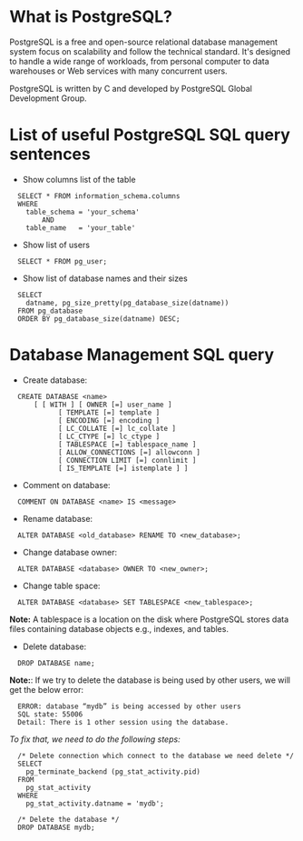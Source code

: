 # What is PostgreSQL?

PostgreSQL is a free and open-source relational database management system focus on scalability and follow the technical standard. It's designed to handle a wide range of workloads, from personal computer to data warehouses or Web services with many concurrent users.  

PostgreSQL is written by C and developed by PostgreSQL Global Development Group.  

# List of useful PostgreSQL SQL query sentences

- Show columns list of the table
```
  SELECT * FROM information_schema.columns
  WHERE 
    table_schema = 'your_schema'
        AND 
    table_name   = 'your_table'

```

- Show list of users
```
  SELECT * FROM pg_user;

```

- Show list of database names and their sizes
```
  SELECT 
    datname, pg_size_pretty(pg_database_size(datname))
  FROM pg_database
  ORDER BY pg_database_size(datname) DESC;

```

# Database Management SQL query

- Create database:
```
  CREATE DATABASE <name>
      [ [ WITH ] [ OWNER [=] user_name ]
            [ TEMPLATE [=] template ]
            [ ENCODING [=] encoding ]
            [ LC_COLLATE [=] lc_collate ]
            [ LC_CTYPE [=] lc_ctype ]
            [ TABLESPACE [=] tablespace_name ]
            [ ALLOW_CONNECTIONS [=] allowconn ]
            [ CONNECTION LIMIT [=] connlimit ]
            [ IS_TEMPLATE [=] istemplate ] ]

```

- Comment on database:
```
  COMMENT ON DATABASE <name> IS <message>

```

- Rename database:
```
  ALTER DATABASE <old_database> RENAME TO <new_database>;

```

- Change database owner:
```
  ALTER DATABASE <database> OWNER TO <new_owner>;

```

- Change table space:
```
  ALTER DATABASE <database> SET TABLESPACE <new_tablespace>;
```
**Note:** A tablespace is a location on the disk where PostgreSQL stores data files containing database objects e.g., indexes, and tables.  

- Delete database:
```
  DROP DATABASE name;
```
**Note:**: If we try to delete the database is being used by other users, we will get the below error:
```
  ERROR: database “mydb” is being accessed by other users
  SQL state: 55006
  Detail: There is 1 other session using the database.
```
*To fix that, we need to do the following steps:*  
```
  /* Delete connection which connect to the database we need delete */
  SELECT
    pg_terminate_backend (pg_stat_activity.pid)
  FROM
    pg_stat_activity
  WHERE
    pg_stat_activity.datname = 'mydb';

  /* Delete the database */
  DROP DATABASE mydb;
```

